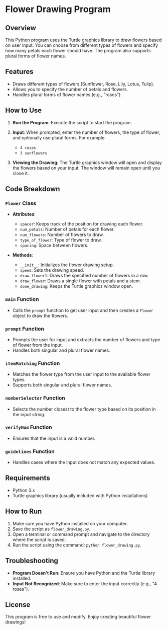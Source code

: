# Flower Drawing Program

## Overview

This Python program uses the Turtle graphics library to draw flowers based on user input. You can choose from different types of flowers and specify how many petals each flower should have. The program also supports plural forms of flower names.

## Features

- Draws different types of flowers (Sunflower, Rose, Lily, Lotus, Tulip).
- Allows you to specify the number of petals and flowers.
- Handles plural forms of flower names (e.g., "roses").

## How to Use

1. **Run the Program**: Execute the script to start the program.

2. **Input**: When prompted, enter the number of flowers, the type of flower, and optionally use plural forms. For example:
   - `4 roses`
   - `3 sunflowers`

3. **Viewing the Drawing**: The Turtle graphics window will open and display the flowers based on your input. The window will remain open until you close it.

## Code Breakdown

### `Flower` Class

- **Attributes**:
  - `spacer`: Keeps track of the position for drawing each flower.
  - `num_petals`: Number of petals for each flower.
  - `num_flowers`: Number of flowers to draw.
  - `type_of_flower`: Type of flower to draw.
  - `spacing`: Space between flowers.

- **Methods**:
  - `__init__`: Initializes the flower drawing setup.
  - `speed`: Sets the drawing speed.
  - `draw_flower1`: Draws the specified number of flowers in a row.
  - `draw_flower`: Draws a single flower with petals and a stem.
  - `done_drawing`: Keeps the Turtle graphics window open.

### `main` Function

- Calls the `prompt` function to get user input and then creates a `Flower` object to draw the flowers.

### `prompt` Function

- Prompts the user for input and extracts the number of flowers and type of flower from the input.
- Handles both singular and plural flower names.

### `itemMatching` Function

- Matches the flower type from the user input to the available flower types.
- Supports both singular and plural flower names.

### `numberSelector` Function

- Selects the number closest to the flower type based on its position in the input string.

### `verifyNum` Function

- Ensures that the input is a valid number.

### `guidelines` Function

- Handles cases where the input does not match any expected values.

## Requirements

- Python 3.x
- Turtle graphics library (usually included with Python installations)

## How to Run

1. Make sure you have Python installed on your computer.
2. Save the script as `flower_drawing.py`.
3. Open a terminal or command prompt and navigate to the directory where the script is saved.
4. Run the script using the command: `python flower_drawing.py`.

## Troubleshooting

- **Program Doesn't Run**: Ensure you have Python and the Turtle library installed.
- **Input Not Recognized**: Make sure to enter the input correctly (e.g., "4 roses").

## License

This program is free to use and modify. Enjoy creating beautiful flower drawings!
